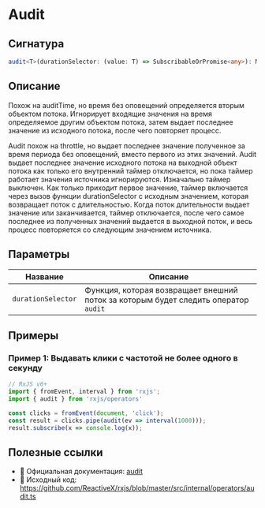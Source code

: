 # Audit

## Сигнатура

```typescript
audit<T>(durationSelector: (value: T) => SubscribableOrPromise<any>): MonoTypeOperatorFunction<T>
```

## Описание

Похож на auditTime, но время без оповещений определяется вторым объектом потока. Игнорирует входящие значения на время определяемое другим объектом потока, затем выдает последнее значение из исходного потока, после чего повторяет процесс.

Audit похож на throttle, но выдает последнее значение полученное за время периода без оповещений, вместо первого из этих значений. Audit выдает последнее значение исходного потока на выходной объект потока как только его внутренний таймер отключается, но пока таймер работает значения источника игнорируются. Изначально таймер выключен. Как только приходит первое значение, таймер включается через вызов функции durationSelector с исходным значением, которая возвращает поток c длительностью. Когда поток длительности выдает значение или заканчивается, таймер отключается, после чего самое последнее из полученных значений выдается в выходной поток, и весь процесс повторяется со следующим значением источника.

## Параметры

| Название | Описание |
|-|-|
| `durationSelector` | Функция, которая возвращает внешний поток за которым будет следить оператор `audit` |


## Примеры

### Пример 1: Выдавать клики с частотой не более одного в секунду

```typescript
// RxJS v6+
import { fromEvent, interval } from 'rxjs';
import { audit } from 'rxjs/operators'

const clicks = fromEvent(document, 'click');
const result = clicks.pipe(audit(ev => interval(1000)));
result.subscribe(x => console.log(x));
```

## Полезные ссылки

- 📰 Официальная документация: [audit](https://rxjs.dev/api/operators/audit)
- 📁 Исходный код: https://github.com/ReactiveX/rxjs/blob/master/src/internal/operators/audit.ts
 
